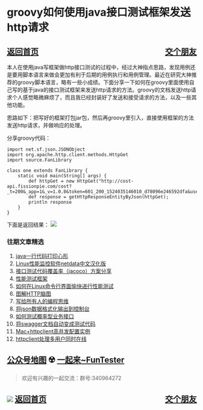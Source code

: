 # groovy如何使用java接口测试框架发送http请求
<a href="/blog/home.html">返回首页</a><a href="/blog/交个朋友.html"  style="float:right;">交个朋友</a>
---


本人在使用java写框架做http接口测试的过程中，经过大神指点思路，发现用例还是要用脚本语言来做会更加有利于后期的用例执行和用例管理。最近在研究大神推荐的groovy脚本语言，略有一些小成绩。下面分享一下如何在groovy里面使用自己写的基于java的接口测试框架来发送http请求的方法。groovy的文档发送http请求个人感觉略微麻烦了，而且我已经封装好了发送和接受请求的方法，以及一些其他功能。

思路如下：把写好的框架打包jar包，然后再groovy里引入，直接使用框架的方法发送http请求，并做响应的处理。

分享groovy代码：


```
import net.sf.json.JSONObject
import org.apache.http.client.methods.HttpGet
import source.FanLibrary
 
class one extends FanLibrary {
    static void main(String[] args) {
        def httpGet = new HttpGet("http://cost-api.fissionpie.com/cost?_t=200&_app=1&_v=1.0.0&token=601_200_1524035146010_d78096e246592dfa&userId=56&type=1&maxId=0&length=10");
        def response = getHttpResponseEntityByJson(httpGet);
        println response
    }
}
```
下面是返回结果：
![](/blog/pic/2018041817172483.png)

### 往期文章精选

1. [java一行代码打印心形](https://mp.weixin.qq.com/s/QPSryoSbViVURpSa9QXtpg)
2. [Linux性能监控软件netdata中文汉化版](https://mp.weixin.qq.com/s/fdXtK-5WwKnxjLZdyg6-nA)
3. [接口测试代码覆盖率（jacoco）方案分享](https://mp.weixin.qq.com/s/D73Sq6NLjeRKN8aCpGLOjQ)
4. [性能测试框架](https://mp.weixin.qq.com/s/3_09j7-5ex35u30HQRyWug)
5. [如何在Linux命令行界面愉快进行性能测试](https://mp.weixin.qq.com/s/fwGqBe1SpA2V0lPfAOd04Q)
6. [图解HTTP脑图](https://mp.weixin.qq.com/s/100Vm8FVEuXs0x6rDGTipw)
7. [写给所有人的编程思维](https://mp.weixin.qq.com/s/Oj33UCnYfbUgzsBzEm2GPQ)
8. [将json数据格式化输出到控制台](https://mp.weixin.qq.com/s/2IPwvh-33Ov2jBh0_L8shA)
9. [如何测试概率型业务接口](https://mp.weixin.qq.com/s/kUVffhjae3eYivrGqo6ZMg)
10. [将swagger文档自动变成测试代码](https://mp.weixin.qq.com/s/SY8mVenj0zMe5b47GS9VSQ)
11. [Mac+httpclient高并发配置实例](https://mp.weixin.qq.com/s/r4a-vGz0pxeZBPPH3phujw)
12. [httpclient处理多用户同时在线](https://mp.weixin.qq.com/s/Nuc30Fwy6-Qyr-Pc65t1_g)

## [公众号地图](https://mp.weixin.qq.com/s/36RbP20beZ8oWJ9nLAxG3g) ☢️ [一起来~FunTester](http://mp.weixin.qq.com/s?__biz=MzU4MTE2NDEyMQ==&mid=2247483866&idx=3&sn=2ef9d9bdcc49b5e52fcb3b6f35396a5e&chksm=fd4a8cecca3d05fafee68d4a9f9024ffc950cb66809d28f0ec3f8ee1ce280349f27d5352314c&scene=21#wechat_redirect)


> 欢迎有兴趣的一起交流：群号:340964272

![](/blog/pic/201712120951590031.png)
<a href="/blog/home.html">返回首页</a><a href="/blog/交个朋友.html"  style="float:right;">交个朋友</a>
---
<script src="/blog/js/bubbly.js"></script>
<script src="/blog/js/article.js"></script>